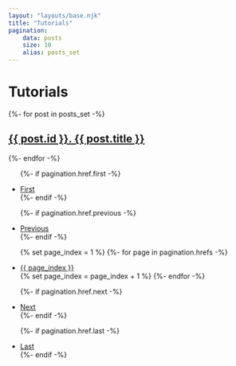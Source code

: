 ```yaml
---
layout: "layouts/base.njk"
title: "Tutorials"
pagination:
    data: posts
    size: 10
    alias: posts_set
---
```


# Tutorials

{%- for post in posts_set -%}
<div class="post">
    <h2>
      <a href="/posts/{{ post.title | slug }}/">{{ post.id }}. {{ post.title }}</a>
    </h2>
</div>
{%- endfor -%}

<ul>

  {%- if pagination.href.first -%}
    <li>
        <a href="{{ pagination.href.first | url }}">First</a>
    </li>
  {%- endif -%}
  
  {%- if pagination.href.previous -%}
    <li>
        <a href="{{ pagination.href.previous | url }}">Previous</a>
    </li>
  {%- endif -%}

  {% set page_index = 1 %}
  {%- for page in pagination.hrefs -%}
    <li>
        <a href="{{ page }}">{{ page_index }}</a>
    </li>
    {% set page_index = page_index + 1 %}
  {%- endfor -%}

  {%- if pagination.href.next -%}
    <li>
        <a href="{{ pagination.href.next | url }}">Next</a>
    </li>
  {%- endif -%}

  {%- if pagination.href.last -%}
    <li>
        <a href="{{ pagination.href.last | url }}">Last</a>
    </li>
  {%- endif -%}
</ul>


